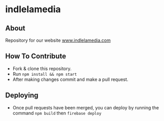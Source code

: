 # indlelamedia

## About
Repository for our website www.indlelamedia.com

## How To Contribute
- Fork & clone this repository.
- Run ```npm install && npm start```
- After making changes commit and make a pull request.

## Deploying
- Once pull requests have been merged, you can deploy by running the command ``npm build`` then ```firebase deploy```

